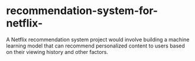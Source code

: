 # recommendation-system-for-netflix-
A Netflix recommendation system project would involve building a machine learning model that can recommend personalized content to users based on their viewing history and other factors.
